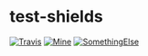 # test-shields

[![Travis](https://img.shields.io/travis/joyent/node.svg)]()
[![Mine](http://58dcd0b5.ngrok.com/view)]()
[![SomethingElse](http://44fa024a.ngrok.com)]()
